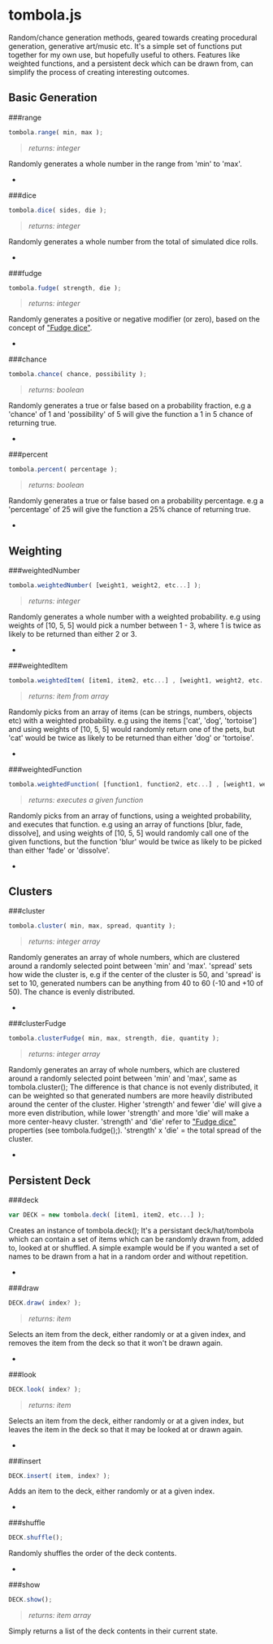 # tombola.js

Random/chance generation methods, geared towards creating procedural generation, generative art/music etc. It's a simple set of functions put together for my own use, but hopefully useful to others. Features like weighted functions, and a persistent deck which can be drawn from, can simplify the process of creating interesting outcomes.

**Basic Generation**
-

###range
```javascript
tombola.range( min, max );
```
>*returns: integer*

Randomly generates a whole number in the range from 'min' to 'max'.

-

###dice
```javascript
tombola.dice( sides, die );
```
>*returns: integer*

Randomly generates a whole number from the total of simulated dice rolls.

-

###fudge
```javascript
tombola.fudge( strength, die );
```
>*returns: integer*

Randomly generates a positive or negative modifier (or zero), based on the concept of ["Fudge dice"](https://en.wikipedia.org/wiki/Fudge_%28role-playing_game_system%29#Fudge_dice). 

-

###chance
```javascript
tombola.chance( chance, possibility );
```
>*returns: boolean*

Randomly generates a true or false based on a probability fraction, e.g a 'chance' of 1 and 'possibility' of 5 will give the function a 1 in 5 chance of returning true.

-

###percent
```javascript
tombola.percent( percentage );
```
>*returns: boolean*

Randomly generates a true or false based on a probability percentage. e.g a 'percentage' of 25 will give the function a 25% chance of returning true.

-

**Weighting**
-

###weightedNumber
```javascript
tombola.weightedNumber( [weight1, weight2, etc...] );
```
>*returns: integer*

Randomly generates a whole number with a weighted probability. e.g using weights of [10, 5, 5] would pick a number between 1 - 3, where 1 is twice as likely to be returned than either 2 or 3.

-

###weightedItem
```javascript
tombola.weightedItem( [item1, item2, etc...] , [weight1, weight2, etc...] );
```
>*returns: item from array*

Randomly picks from an array of items (can be strings, numbers, objects etc) with a weighted probability. e.g using the items ['cat', 'dog', 'tortoise'] and using weights of [10, 5, 5] would randomly return one of the pets, but 'cat' would be twice as likely to be returned than either 'dog' or 'tortoise'.

-

###weightedFunction
```javascript
tombola.weightedFunction( [function1, function2, etc...] , [weight1, weight2, etc...] );
```
>*returns: executes a given function*

Randomly picks from an array of functions, using a weighted probability, and executes that function. e.g using an array of functions [blur, fade, dissolve], and using weights of [10, 5, 5] would randomly call one of the given functions, but the function 'blur' would be twice as likely to be picked than either 'fade' or 'dissolve'.

-

**Clusters**
-

###cluster
```javascript
tombola.cluster( min, max, spread, quantity );
```
>*returns: integer array*

Randomly generates an array of whole numbers, which are clustered around a randomly selected point between 'min' and 'max'. 'spread' sets how wide the cluster is, e.g if the center of the cluster is 50, and 'spread' is set to 10, generated numbers can be anything from 40 to 60 (-10 and +10 of 50). The chance is evenly distributed.

-

###clusterFudge
```javascript
tombola.clusterFudge( min, max, strength, die, quantity );
```
>*returns: integer array*

Randomly generates an array of whole numbers, which are clustered around a randomly selected point between 'min' and 'max', same as tombola.cluster(); The difference is that chance is not evenly distributed, it can be weighted so that generated numbers are more heavily distributed around the center of the cluster. Higher 'strength' and fewer 'die' will give a more even distribution, while lower 'strength' and more 'die' will make a more center-heavy cluster. 'strength' and 'die' refer to ["Fudge dice"](https://en.wikipedia.org/wiki/Fudge_%28role-playing_game_system%29#Fudge_dice) properties (see tombola.fudge();). 'strength' x 'die' = the total spread of the cluster.

-

**Persistent Deck**
-

###deck
```javascript
var DECK = new tombola.deck( [item1, item2, etc...] );
```
Creates an instance of tombola.deck(); It's a persistant deck/hat/tombola which can contain a set of items which can be randomly drawn from, added to, looked at or shuffled. A simple example would be if you wanted a set of names to be drawn from a hat in a random order and without repetition.

-

###draw
```javascript
DECK.draw( index? );
```
>*returns: item*

Selects an item from the deck, either randomly or at a given index, and removes the item from the deck so that it won't be drawn again.

-

###look
```javascript
DECK.look( index? );
```
>*returns: item*

Selects an item from the deck, either randomly or at a given index, but leaves the item in the deck so that it may be looked at or drawn again.

-

###insert
```javascript
DECK.insert( item, index? );
```
Adds an item to the deck, either randomly or at a given index.

-

###shuffle
```javascript
DECK.shuffle();
```
Randomly shuffles the order of the deck contents.

-

###show
```javascript
DECK.show();
```
>*returns: item array*

Simply returns a list of the deck contents in their current state.

